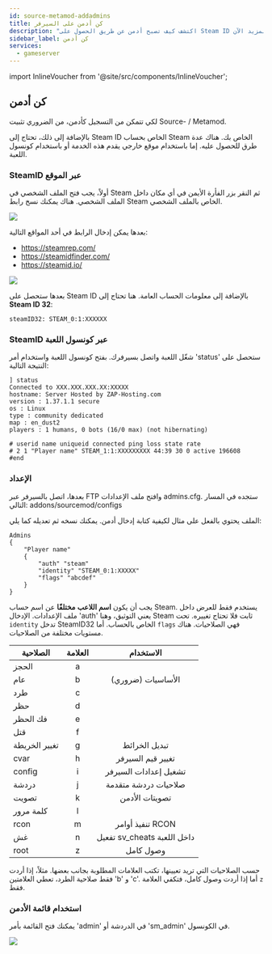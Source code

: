 ```yaml
---
id: source-metamod-addadmins
title: كن أدمن على السيرفر
description: "اكتشف كيف تصبح أدمن عن طريق الحصول على Steam ID الخاص بك وضبط الصلاحيات لإدارة السيرفر → تعلّم المزيد الآن"
sidebar_label: كن أدمن
services:
  - gameserver
---
```


import InlineVoucher from '@site/src/components/InlineVoucher';

## كن أدمن

لكي تتمكن من التسجيل كأدمن، من الضروري تثبيت Source- / Metamod.

بالإضافة إلى ذلك، تحتاج إلى Steam ID الخاص بحساب Steam الخاص بك. هناك عدة طرق للحصول عليه. إما باستخدام موقع خارجي يقدم هذه الخدمة أو باستخدام كونسول اللعبة.

<InlineVoucher />

### SteamID عبر الموقع

أولاً، يجب فتح الملف الشخصي في Steam ثم النقر بزر الفأرة الأيمن في أي مكان داخل الملف الشخصي. هناك يمكنك نسخ رابط Steam الخاص بالملف الشخصي.

![](https://screensaver01.zap-hosting.com/index.php/s/5xbii7Kzmpa33KE/preview)

بعدها يمكن إدخال الرابط في أحد المواقع التالية:

- https://steamrep.com/
- https://steamidfinder.com/
- https://steamid.io/

![](https://screensaver01.zap-hosting.com/index.php/s/wiMssSGFEXWSF9R/preview)

بعدها ستحصل على Steam ID بالإضافة إلى معلومات الحساب العامة. هنا تحتاج إلى **Steam ID 32**:

```
steamID32: STEAM_0:1:XXXXXX
```

### SteamID عبر كونسول اللعبة

شغّل اللعبة واتصل بسيرفرك. بفتح كونسول اللعبة واستخدام أمر 'status' ستحصل على النتيجة التالية:

```
] status
Connected to XXX.XXX.XXX.XX:XXXXX
hostname: Server Hosted by ZAP-Hosting.com
version : 1.37.1.1 secure
os : Linux
type : community dedicated
map : en_dust2
players : 1 humans, 0 bots (16/0 max) (not hibernating)

# userid name uniqueid connected ping loss state rate
# 2 1 "Player name" STEAM_1:1:XXXXXXXXX 44:39 30 0 active 196608
#end
```

### الإعداد

بعدها، اتصل بالسيرفر عبر FTP وافتح ملف الإعدادات admins.cfg. ستجده في المسار التالي: addons/sourcemod/configs

الملف يحتوي بالفعل على مثال لكيفية كتابة إدخال أدمن. يمكنك نسخه ثم تعديله كما يلي:

```
Admins
{
	"Player name"
	{
		"auth" "steam"
		"identity" "STEAM_0:1:XXXXX"
		"flags" "abcdef"
	}
}
```

يجب أن يكون **اسم اللاعب** **مختلفًا** عن اسم حساب Steam. يستخدم فقط للعرض داخل ملف الإعدادات. الإدخال 'auth' يعني التوثيق، وهنا Steam ثابت فلا تحتاج تغييره. تحت `identity` تدخل SteamID32 الخاص بالحساب. أما `flags` فهي الصلاحيات. هناك مستويات مختلفة من الصلاحيات.

| الصلاحية | العلامة | الاستخدام |
| ------------|:----:|:--------:|
| الحجز | a || حجز مكان |
| عام | b | الأساسيات (ضروري) |
| طرد | c || طرد اللاعبين |
| حظر | d || حظر اللاعبين |
| فك الحظر | e || رفع الحظر عن اللاعبين |
| قتل | f || قتل اللاعبين |
| تغيير الخريطة | g | تبديل الخرائط |
| cvar | h | تغيير قيم السيرفر |
| config | i | تشغيل إعدادات السيرفر |
| دردشة | j | صلاحيات دردشة متقدمة |
| تصويت | k | تصويتات الأدمن |
| كلمة مرور | l || تعيين كلمة مرور للسيرفر |
| rcon | m | تنفيذ أوامر RCON |
| غش | n | تفعيل sv_cheats داخل اللعبة |
| root | z | وصول كامل |

حسب الصلاحيات التي تريد تعيينها، تكتب العلامات المطلوبة بجانب بعضها. مثلاً، إذا أردت فقط صلاحية الطرد، تعطي العلامتين 'b' و 'c'. أما إذا أردت وصول كامل، فتكفي العلامة `z` فقط.

### استخدام قائمة الأدمن

يمكنك فتح القائمة بأمر 'admin' في الدردشة أو 'sm_admin' في الكونسول.

![](https://screensaver01.zap-hosting.com/index.php/s/jwLWXJ99XeJJGSK/preview)

<InlineVoucher />